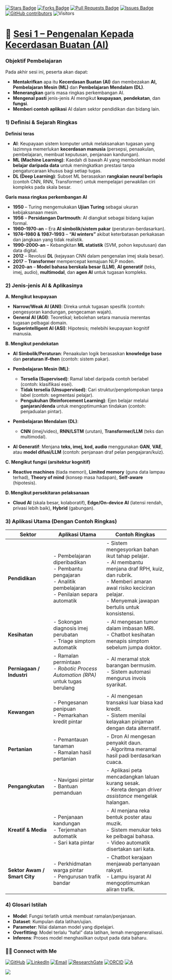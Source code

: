 <a href="https://github.com/drshahizan/short-course/stargazers"><img src="https://img.shields.io/github/stars/drshahizan/short-course" alt="Stars Badge"/></a>
<a href="https://github.com/drshahizan/short-course/network/members"><img src="https://img.shields.io/github/forks/drshahizan/short-course" alt="Forks Badge"/></a>
<a href="https://github.com/drshahizan/short-course/pulls"><img src="https://img.shields.io/github/issues-pr/drshahizan/short-course" alt="Pull Requests Badge"/></a>
<a href="https://github.com/drshahizan/short-course"><img src="https://img.shields.io/github/issues/drshahizan/short-course" alt="Issues Badge"/></a>
<a href="https://github.com/drshahizan/short-course/graphs/contributors"><img alt="GitHub contributors" src="https://img.shields.io/github/contributors/drshahizan/short-course?color=2b9348"></a>
![Visitors](https://api.visitorbadge.io/api/visitors?path=https%3A%2F%2Fgithub.com%2Fdrshahizan%2Fshort-course&labelColor=%23d9e3f0&countColor=%23697689&style=flat)

# 📝 [Sesi 1 – Pengenalan Kepada Kecerdasan Buatan (AI)](01mat.md)

### Objektif Pembelajaran

Pada akhir sesi ini, peserta akan dapat:

* **Mentakrifkan** apa itu **Kecerdasan Buatan (AI)** dan membezakan **AI, Pembelajaran Mesin (ML)** dan **Pembelajaran Mendalam (DL)**.
* **Menerangkan** garis masa ringkas perkembangan AI.
* **Mengenal pasti** jenis-jenis AI mengikut **keupayaan**, **pendekatan**, dan **fungsi**.
* **Memberi contoh aplikasi** AI dalam sektor pendidikan dan bidang lain.

### 1) Definisi & Sejarah Ringkas

**Definisi teras**

* **AI**: Keupayaan sistem komputer untuk melaksanakan tugasan yang lazimnya memerlukan **kecerdasan manusia** (persepsi, penaakulan, pembelajaran, membuat keputusan, penjanaan kandungan).
* **ML (Machine Learning)**: Kaedah di bawah AI yang membolehkan model **belajar daripada data** untuk meningkatkan prestasi tanpa pengaturcaraan khusus bagi setiap tugas.
* **DL (Deep Learning)**: Subset ML berasaskan **rangkaian neural berlapis** (contoh CNN, RNN, Transformer) untuk mempelajari perwakilan ciri kompleks pada skala besar.

**Garis masa ringkas perkembangan AI**

* **1950** – Turing mengemukakan **Ujian Turing** sebagai ukuran kebijaksanaan mesin.
* **1956** – **Persidangan Dartmouth**: AI diangkat sebagai bidang kajian formal.
* **1960–1970-an** – Era **AI simbolik/sistem pakar** (peraturan-berdasarkan).
* **1974–1980 & 1987–1993** – **“AI winters”** akibat keterbatasan perkakasan dan jangkaan yang tidak realistik.
* **1990–2000-an** – Kebangkitan **ML statistik** (SVM, pohon keputusan) dan data digital.
* **2012** – Revolusi **DL** (kejayaan CNN dalam pengenalan imej skala besar).
* **2017** – **Transformer** mempercepat kemajuan NLP moden.
* **2020-an** – **Model bahasa berskala besar (LLM)**, **AI generatif** (teks, imej, audio), **multimodal**, dan **agen AI** untuk tugasan kompleks.

### 2) Jenis-jenis AI & Aplikasinya

**A. Mengikut keupayaan**

* **Narrow/Weak AI (ANI)**: Direka untuk tugasan spesifik (contoh: pengesyoran kandungan, pengecaman wajah).
* **General AI (AGI)**: Teoretikal; kebolehan setara manusia merentas tugasan pelbagai domain.
* **Superintelligent AI (ASI)**: Hipotesis; melebihi keupayaan kognitif manusia.

**B. Mengikut pendekatan**

* **AI Simbolik/Peraturan**: Penaakulan logik berasaskan **knowledge base** dan **peraturan if–then** (contoh: sistem pakar).
* **Pembelajaran Mesin (ML)**:

  * **Terselia (Supervised)**: Ramal label daripada contoh berlabel (contoh: klasifikasi esei).
  * **Tidak terselia (Unsupervised)**: Cari struktur/pengelompokan tanpa label (contoh: segmentasi pelajar).
  * **Pengukuhan (Reinforcement Learning)**: Ejen belajar melalui **ganjaran/denda** untuk mengoptimumkan tindakan (contoh: penjadualan pintar).
* **Pembelajaran Mendalam (DL)**:

  * **CNN** (imej/video), **RNN/LSTM** (urutan), **Transformer/LLM** (teks dan multimodal).
* **AI Generatif**: Menjana **teks, imej, kod, audio** menggunakan **GAN**, **VAE**, atau **model difusi/LLM** (contoh: penjanaan draf pelan pengajaran/kuiz).

**C. Mengikut fungsi (arsitektur kognitif)**

* **Reactive machines** (tiada memori), **Limited memory** (guna data lampau terhad), **Theory of mind** (konsep masa hadapan), **Self-aware** (hipotesis).

**D. Mengikut persekitaran pelaksanaan**

* **Cloud AI** (skala besar, kolaboratif), **Edge/On-device AI** (latensi rendah, privasi lebih baik), **Hybrid** (gabungan).

### 3) Aplikasi Utama (Dengan Contoh Ringkas)

| **Sektor**                   | **Aplikasi Utama** | **Contoh Ringkas** |
| ---------------------------- | ------------------------------------------------------------------------------------------------------------------------- | --------------------------------------------------------------------------------------------------------------------------------------------------------------------------------------------------------------- |
| **Pendidikan**               | - Pembelajaran diperibadikan  <br> - Pembantu pengajaran  <br> - Analitik pembelajaran  <br> - Penilaian separa automatik | - Sistem mengesyorkan bahan ikut tahap pelajar. <br> - AI membantu menjana draf RPH, kuiz, dan rubrik. <br> - Memberi amaran awal risiko keciciran pelajar. <br> - Menyemak jawapan bertulis untuk konsistensi. |
| **Kesihatan**                | - Sokongan diagnosis imej perubatan  <br> - Triage simptom automatik                                                      | - AI mengesan tumor dalam imbasan MRI. <br> - Chatbot kesihatan menapis simptom sebelum jumpa doktor. |
| **Perniagaan / Industri**    | - Ramalan permintaan  <br> - *Robotic Process Automation (RPA)* untuk tugas berulang                                      | - AI meramal stok barangan bermusim. <br> - Sistem automasi mengurus invois syarikat. |
| **Kewangan**                 | - Pengesanan penipuan  <br> - Pemarkahan kredit pintar                                                                    | - AI mengesan transaksi luar biasa kad kredit. <br> - Sistem menilai kelayakan pinjaman dengan data alternatif. |
| **Pertanian**                | - Pemantauan tanaman  <br> - Ramalan hasil pertanian                                                                      | - Dron AI mengesan penyakit daun. <br> - Algoritma meramal hasil padi berdasarkan cuaca. |
| **Pengangkutan**             | - Navigasi pintar  <br> - Bantuan pemanduan                                                                               | - Aplikasi peta mencadangkan laluan kurang sesak. <br> - Kereta dengan *driver assistance* mengelak halangan. |
| **Kreatif & Media**          | - Penjanaan kandungan  <br> - Terjemahan automatik  <br> - Sari kata pintar                                               | - AI menjana reka bentuk poster atau muzik. <br> - Sistem menukar teks ke pelbagai bahasa. <br> - Video automatik disertakan sari kata.                                                                         |
| **Sektor Awam / Smart City** | - Perkhidmatan warga pintar  <br> - Pengurusan trafik bandar                                                              | - Chatbot kerajaan menjawab pertanyaan rakyat. <br> - Lampu isyarat AI mengoptimumkan aliran trafik. |

### 4) Glosari Istilah

* **Model**: Fungsi terlatih untuk membuat ramalan/penjanaan.
* **Dataset**: Kumpulan data latihan/ujian.
* **Parameter**: Nilai dalaman model yang dipelajari.
* **Overfitting**: Model terlalu “hafal” data latihan, lemah menggeneralisasi.
* **Inferens**: Proses model menghasilkan output pada data baharu.

### 🙌🏻 Connect with Me
<p align="left">
    <a href="https://github.com/drshahizan" target="_blank"><img alt="GitHub" src="https://img.shields.io/badge/-@drshahizan-181717?style=flat-square&logo=GitHub&logoColor=white"></a>
    <a href="https://www.linkedin.com/in/drshahizan" target="_blank"><img alt="LinkedIn" src="https://img.shields.io/badge/-drshahizan-blue?style=flat-square&logo=Linkedin&logoColor=white&link=https://www.linkedin.com/in/drshahizan/"></a>
    <a href="mailto:shahizan@utm.my" target="_blank"><img alt="Email" src="https://img.shields.io/badge/-shahizan@utm.my-c14438?style=flat-square&logo=Gmail&logoColor=white&link=mailto:shahizan@utm.my.com"></a>
    <a href="https://www.researchgate.net/profile/Mohd-Othman-28" target="_blank"><img alt="ResearchGate" src="https://img.shields.io/badge/-ResearchGate-00CCBB?style=flat-square&logo=ResearchGate&logoColor=white"></a>
    <a href="https://orcid.org/0000-0003-4261-1873" target="_blank"><img alt="ORCID" src="https://img.shields.io/badge/-ORCID-A6CE39?style=flat-square&logo=ORCID&logoColor=white"></a> 
 <a href="https://visitorbadge.io/status?path=https%3A%2F%2Fgithub.com%2Fdrshahizan" target="_blank"><img alt="A" src="https://api.visitorbadge.io/api/visitors?path=https%3A%2F%2Fgithub.com%2Fdrshahizan&labelColor=%23697689&countColor=%23555555&style=plastic"></a>
 
![](https://hit.yhype.me/github/profile?user_id=81284918)
</p>


